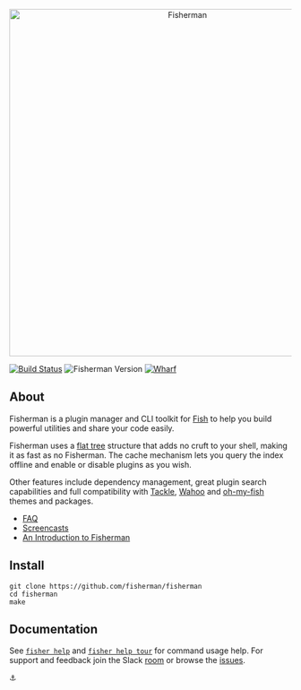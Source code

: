 <p align="center">
  <a href="http://fisherman.sh">
    <img alt="Fisherman" width=620px  src="https://cloud.githubusercontent.com/assets/8317250/10865127/daa0e138-8044-11e5-91f9-f72228974552.png">
  </a>
</p>

[![Build Status][travis-badge]][travis-link]
![Fisherman Version][fisherman-version]
[![Wharf][wharf-badge]][wharf-link]

## About

Fisherman is a plugin manager and CLI toolkit for [Fish][fish] to help you build powerful utilities and share your code easily.

Fisherman uses a [flat tree][flat-tree] structure that adds no cruft to your shell, making it as fast as no Fisherman. The cache mechanism lets you query the index offline and enable or disable plugins as you wish.

Other features include dependency management, great plugin search capabilities and full compatibility with [Tackle][tackle], [Wahoo][wahoo] and [oh-my-fish][oh-my-fish] themes and packages.

+ [FAQ][faq]
+ [Screencasts][screencasts]
+ [An Introduction to Fisherman][intro]


## Install

```fish
git clone https://github.com/fisherman/fisherman
cd fisherman
make
```


## Documentation

See [`fisher help`][fisher-1] and [`fisher help tour`][fisher-tour] for command usage help. For support and feedback join the Slack [room][wharf-link] or browse the [issues][issues].


:anchor:


<!-- Links -->

[faq]: https://github.com/fisherman/fisherman/wiki/FAQ
[fish]: https://github.com/fish-shell/fish-shell
[intro]: ...
[wahoo]: https://github.com/bucaran/wahoo
[issues]: http://github.com/fisherman/fisherman/issues
[tackle]: https://github.com/justinmayer/tackle
[fisher-1]: man/man1/fisher.md
[flat-tree]: https://github.com/fisherman/fisherman/blob/master/man/man7/fisher.md#flat-tree
[oh-my-fish]: https://github.com/oh-my-fish/oh-my-fish/
[wharf-link]: https://fisherman-wharf.herokuapp.com/
[fisher-tour]: man/man7/fisher.md
[wharf-badge]: https://img.shields.io/badge/wharf-join%20the%20chat-00cc99.svg?style=flat-square
[screencasts]: https://github.com/fisherman/fisherman/wiki/Screencasts
[travis-link]: https://travis-ci.org/fisherman/fisherman
[travis-badge]: https://img.shields.io/travis/fisherman/fisherman.svg?style=flat-square
[fisherman-version]: https://img.shields.io/badge/fisherman-v0.3.1-00B9FF.svg?style=flat-square
